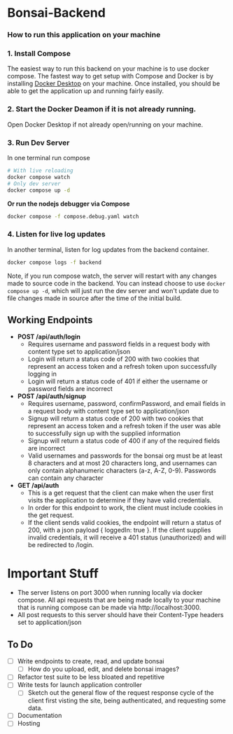 # Bonsai-Backend

### How to run this application on your machine 

### 1. Install Compose

The easiest way to run this backend on your machine is to use docker compose. The fastest way to get setup with Compose and Docker is by installing [Docker Desktop](https://www.docker.com/products/docker-desktop/) on your machine. Once installed, you should be able to get the application up and running fairly easily. 

###  2. Start the Docker Deamon if it is not already running. 

Open Docker Desktop if not already open/running on your machine.

###  3. Run Dev Server

In one terminal run compose 
```bash
# With live reloading
docker compose watch
# Only dev server 
docker compose up -d 
```

**Or run the nodejs debugger via Compose**

```bash
docker compose -f compose.debug.yaml watch
```

### 4. Listen for live log updates

In another terminal, listen for log updates from the backend container. 

```bash
docker compose logs -f backend
```

Note, if you run compose watch, the server will restart 
with any changes made to source code in the backend. You can instead 
choose to use ```docker compose up -d```, which will just run the dev server 
and won't update due to file changes made in source after the time of the 
initial build. 

## Working Endpoints 

- **POST /api/auth/login**
    - Requires username and password fields in a request body with content type set to application/json
    - Login will return a status code of 200 with two cookies that represent an access token and a refresh token upon
    successfully logging in
    - Login will return a status code of 401 if either the username or password fields are incorrect 
- **POST /api/auth/signup**
    - Requires username, password, confirmPassword, and email fields in a request body with content type set to application/json
    - Signup will return a status code of 200 with two cookies that represent an access token and a refresh token if the user
    was able to successfully sign up with the supplied information
    - Signup will return a status code of 400 if any of the required fields are incorrect 
    - Valid usernames and passwords for the bonsai org must be at least 8 characters and at most 20 characters long, and usernames can only contain alphanumeric characters (a-z, A-Z, 0-9). Passwords can contain any character
- **GET /api/auth**
    - This is a get request that the client can make when the user first visits the application to determine if they have valid credentials. 
    - In order for this endpoint to work, the client must include cookies in the get request. 
    - If the client sends valid cookies, the endpoint will return a status of 200, with a json payload { loggedIn: true }. If the client supplies invalid credentials, it will receive a 401 status (unauthorized) and will be redirected to /login. 

# Important Stuff

- The server listens on port 3000 when running locally via docker compose. All api requests that are being made locally to your machine that is running compose can be made via http://localhost:3000.
- All post requests to this server should have their Content-Type headers set to application/json

## To Do 
- [ ] Write endpoints to create, read, and update bonsai
    - [ ] How do you upload, edit, and delete bonsai images? 
- [ ] Refactor test suite to be less bloated and repetitive
- [ ] Write tests for launch application controller
    - [ ] Sketch out the general flow of the request response cycle of the client first visting the site, 
    being authenticated, and requesting some data. 
- [ ] Documentation
- [ ] Hosting  